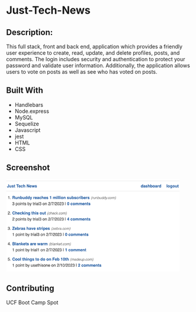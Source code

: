 # Just-Tech-News


## Description:
This full stack, front and back end, application which provides a friendly user experience to create, read, update, and delete profiles, posts, and comments. The login includes security and authentication to protect your password and validate user information. Additionally, the application allows users to vote on posts as well as see who has voted on posts. 


## Built With
* Handlebars
* Node.express
* MySQL
* Sequelize
* Javascript
* jest
* HTML
* CSS

## Screenshot
![](assets/snip.png)


## Contributing
UCF Boot Camp Spot